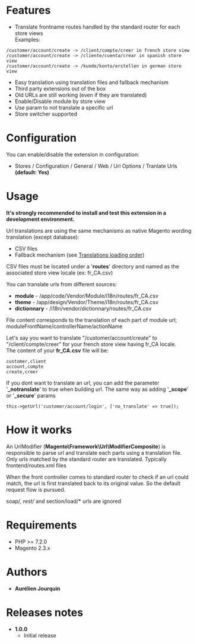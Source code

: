 # Features
* Translate frontname routes handled by the standard router for each store views<br>
Examples:

```
/customer/account/create -> /client/compte/creer in french store view
/customer/account/create -> /cliente/cuenta/crear in spanish store view
/customer/account/create -> /kunde/konto/erstellen in german store view
```
* Easy translation using translation files and fallback mechanism
* Third party extensions out of the box
* Old URLs are still working (even if they are translated)
* Enable/Disable module by store view
* Use param to not translate a specific url
* Store switcher supported

# Configuration
You can enable/disable the extension in configuration:
* Stores / Configuration / General / Web / Url Options / Tranlate Urls **(default: Yes)**

# Usage
**It's strongly recommended to install and test this extension in a development environment.**

Url translations are using the same mechanisms as native Magento wording translation (except database):

* CSV files
* Fallback mechanism (see <a href="http://www.ajourquin.com/magento2/translations-loading-order/" target="_blank" rel="noopener noreferrer">Translations loading order</a>)

CSV files must be located under a '**routes**' directory and named as the associated store view locale (ex: fr_CA.csv)

You can translate urls from different sources:

* **module** - /app/code/Vendor/Module/i18n/routes/fr_CA.csv
* **theme** - /app/design/Vendor/Theme/i18n/routes/fr_CA.csv
* **dictionnary** - /i18n/vendor/dictionnary/routes/fr_CA.csv

File content corresponds to the translation of each part of module url; moduleFrontName/controllerName/actionName

Let's say you want to translate "/customer/account/create" to "/client/compte/creer" for your french store view having fr_CA locale.<br>The content of your **fr_CA.csv** file will be:

```
customer,client
account,compte
create,creer
```

If you dont want to translate an url, you can add the parameter '**_notranslate**' to true when building url. The same way as adding '<strong>_scope</strong>' or '<strong>_secure</strong>' params

```
this->getUrl('customer/account/login', ['no_translate' => true]);
```

# How it works

An UrlModifier (**Magento\Framework\Url\ModifierComposite**) is responsible to parse url and translate each parts using a translation file. Only urls matched by the standard router are translated. Typically frontend/routes.xml files

When the front controller comes to standard router to check if an url could match, the url is first translated back to its original value. So the default request flow is pursued.

soap/*, rest/* and section/load/* urls are ignored

# Requirements

* PHP >= 7.2.0
* Magento 2.3.x

# Authors

* **Aurélien Jourquin**

# Releases notes
* **1.0.0**
    * Initial release
